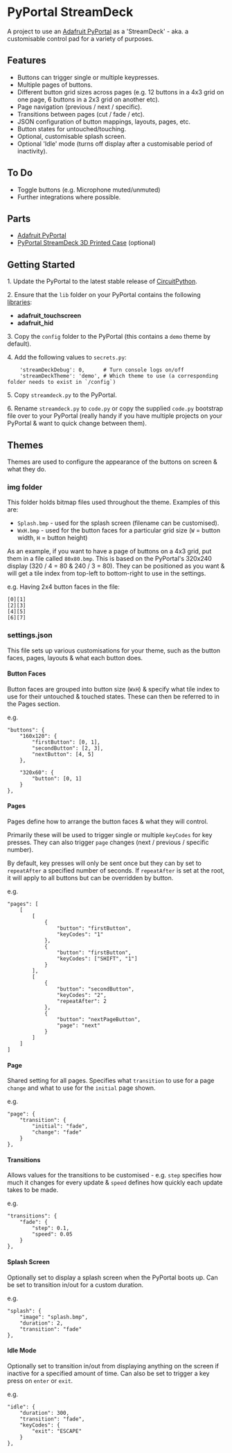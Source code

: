 # PyPortal StreamDeck

A project to use an [Adafruit PyPortal](https://www.adafruit.com/product/4116) as a 'StreamDeck' - aka. a customisable control pad for a variety of purposes.

## Features

- Buttons can trigger single or multiple keypresses.
- Multiple pages of buttons.
- Different button grid sizes across pages (e.g. 12 buttons in a 4x3 grid on one page, 6 buttons in a 2x3 grid on another etc).
- Page navigation (previous / next / specific).
- Transitions between pages (cut / fade / etc).
- JSON configuration of button mappings, layouts, pages, etc.
- Button states for untouched/touching.
- Optional, customisable splash screen.
- Optional 'Idle' mode (turns off display after a customisable period of inactivity).

## To Do

- Toggle buttons (e.g. Microphone muted/unmuted)
- Further integrations where possible.

## Parts

- [Adafruit PyPortal](https://www.adafruit.com/product/4116)
- [PyPortal StreamDeck 3D Printed Case](https://www.thingiverse.com/thing:5900616) (optional)

## Getting Started

1\. Update the PyPortal to the latest stable release of [CircuitPython](https://circuitpython.org/board/pyportal).

2\. Ensure that the `lib` folder on your PyPortal contains the following [libraries](https://circuitpython.org/libraries):

- **adafruit_touchscreen**
- **adafruit_hid**

3\. Copy the `config` folder to the PyPortal (this contains a `demo` theme by default).

4\. Add the following values to `secrets.py`:

```
    'streamDeckDebug': 0,      # Turn console logs on/off
    'streamDeckTheme': 'demo', # Which theme to use (a corresponding folder needs to exist in `/config`)
```

5\. Copy `streamdeck.py` to the PyPortal.

6\. Rename `streamdeck.py` to `code.py` or copy the supplied `code.py` bootstrap file over to your PyPortal (really handy if you have multiple projects on your PyPortal & want to quick change between them).

## Themes

Themes are used to configure the appearance of the buttons on screen & what they do.

### img folder

This folder holds bitmap files used throughout the theme. Examples of this are:

- `Splash.bmp` - used for the splash screen (filename can be customised).
- `WxH.bmp` - used for the button faces for a particular grid size (`W` = button width, `H` = button height)

As an example, if you want to have a page of buttons on a 4x3 grid, put them in a file called `80x80.bmp`. This is based on the PyPortal's 320x240 display (320 / 4 = 80 & 240 / 3 = 80). They can be positioned as you want & will get a tile index from top-left to bottom-right to use in the settings.

e.g. Having 2x4 button faces in the file:

```
[0][1]
[2][3]
[4][5]
[6][7]
```

### settings.json

This file sets up various customisations for your theme, such as the button faces, pages, layouts & what each button does.

#### Button Faces

Button faces are grouped into button size (`WxH`) & specify what tile index to use for their untouched & touched states. These can then be referred to in the Pages section.

e.g.

```
"buttons": {
	"160x120": {
		"firstButton": [0, 1],
		"secondButton": [2, 3],
		"nextButton": [4, 5]
	},

	"320x60": {
		"button": [0, 1]
	}
},
```

#### Pages

Pages define how to arrange the button faces & what they will control.

Primarily these will be used to trigger single or multiple `keyCodes` for key presses. They can also trigger `page` changes (next / previous / specific number).

By default, key presses will only be sent once but they can by set to `repeatAfter` a specified number of seconds. If `repeatAfter` is set at the root, it will apply to all buttons but can be overridden by button.

e.g.

```
"pages": [
	[
		[
			{
				"button": "firstButton",
				"keyCodes": "1"
			},
			{
				"button": "firstButton",
				"keyCodes": ["SHIFT", "1"]
			}
		],
		[
			{
				"button": "secondButton",
				"keyCodes": "2",
				"repeatAfter": 2
			},
			{
				"button": "nextPageButton",
				"page": "next"
			}
		]
	]
]
```

#### Page

Shared setting for all pages. Specifies what `transition` to use for a page `change` and what to use for the `initial` page shown.

e.g.

```
"page": {
	"transition": {
		"initial": "fade",
		"change": "fade"
	}
},
```

#### Transitions

Allows values for the transitions to be customised - e.g. `step` specifies how much it changes for every update & `speed` defines how quickly each update takes to be made.

e.g.

```
"transitions": {
	"fade": {
		"step": 0.1,
		"speed": 0.05
	}
},
```

#### Splash Screen

Optionally set to display a splash screen when the PyPortal boots up. Can be set to transition in/out for a custom duration.

e.g.

```
"splash": {
	"image": "splash.bmp",
	"duration": 2,
	"transition": "fade"
},
```

#### Idle Mode

Optionally set to transition in/out from displaying anything on the screen if inactive for a specified amount of time. Can also be set to trigger a key press on `enter` or `exit`.

e.g.

```
"idle": {
	"duration": 300,
	"transition": "fade",
	"keyCodes": {
		"exit": "ESCAPE"
	}
},
```
